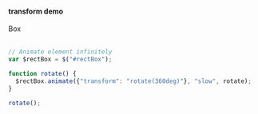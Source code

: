 #### transform demo

<div class="testBackground">
<div id="rectBox" class="test">Box</div>
</div>
<br/>

```javascript
// Animate element infinitely
var $rectBox = $("#rectBox");

function rotate() {
  $rectBox.animate({"transform": "rotate(360deg)"}, "slow", rotate);
}

rotate();
```

<!-- NEED TO ADD DEMO FOR RELATIVE TRANSFORM -->
